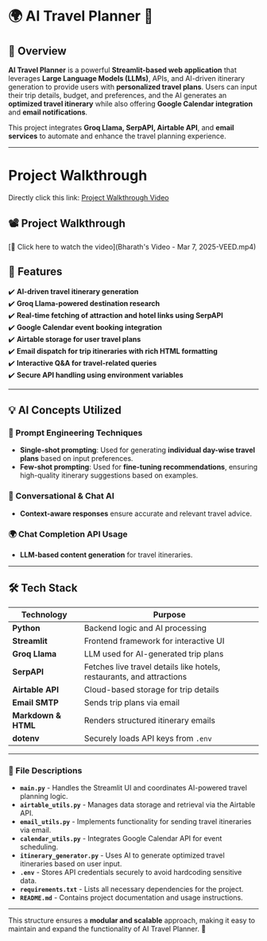 
# 🌍 AI Travel Planner 🛫

## 🚀 Overview
**AI Travel Planner** is a powerful **Streamlit-based web application** that leverages **Large Language Models (LLMs)**, APIs, and AI-driven itinerary generation to provide users with **personalized travel plans**. Users can input their trip details, budget, and preferences, and the AI generates an **optimized travel itinerary** while also offering **Google Calendar integration** and **email notifications**.

This project integrates **Groq Llama, SerpAPI, Airtable API**, and **email services** to automate and enhance the travel planning experience.

---

# Project Walkthrough
Directly click this link: [Project Walkthrough Video](https://drive.google.com/file/d/1QGx_tCAMSesVIXUgjfuMVbO0mO1gyhlE/view?usp=sharing)

## 📽️ Project Walkthrough

[🎥 Click here to watch the video](Bharath's Video - Mar 7, 2025-VEED.mp4)


## 📌 Features
✔️ **AI-driven travel itinerary generation**  
✔️ **Groq Llama-powered destination research**  
✔️ **Real-time fetching of attraction and hotel links using SerpAPI**  
✔️ **Google Calendar event booking integration**  
✔️ **Airtable storage for user travel plans**  
✔️ **Email dispatch for trip itineraries with rich HTML formatting**  
✔️ **Interactive Q&A for travel-related queries**  
✔️ **Secure API handling using environment variables**  

---

## 💡 AI Concepts Utilized

### 🧠 Prompt Engineering Techniques
- **Single-shot prompting**: Used for generating **individual day-wise travel plans** based on input preferences.
- **Few-shot prompting**: Used for **fine-tuning recommendations**, ensuring high-quality itinerary suggestions based on examples.

### 🔄 Conversational & Chat AI
- **Context-aware responses** ensure accurate and relevant travel advice.

### 🌍 Chat Completion API Usage
- **LLM-based content generation** for travel itineraries.

---

## 🛠️ Tech Stack

| **Technology**  | **Purpose**  |
|---------------|-------------|
| **Python**  | Backend logic and AI processing  |
| **Streamlit**  | Frontend framework for interactive UI  |
| **Groq Llama**  | LLM used for AI-generated trip plans  |
| **SerpAPI**  | Fetches live travel details like hotels, restaurants, and attractions  |
| **Airtable API**  | Cloud-based storage for trip details  |
| **Email SMTP**  | Sends trip plans via email  |
| **Markdown & HTML**  | Renders structured itinerary emails  |
| **dotenv**  | Securely loads API keys from `.env`  |

---

### 📂 File Descriptions

- **`main.py`** - Handles the Streamlit UI and coordinates AI-powered travel planning logic.
- **`airtable_utils.py`** - Manages data storage and retrieval via the Airtable API.
- **`email_utils.py`** - Implements functionality for sending travel itineraries via email.
- **`calendar_utils.py`** - Integrates Google Calendar API for event scheduling.
- **`itinerary_generator.py`** - Uses AI to generate optimized travel itineraries based on user input.
- **`.env`** - Stores API credentials securely to avoid hardcoding sensitive data.
- **`requirements.txt`** - Lists all necessary dependencies for the project.
- **`README.md`** - Contains project documentation and usage instructions.

---

This structure ensures a **modular and scalable** approach, making it easy to maintain and expand the functionality of AI Travel Planner. 🚀


